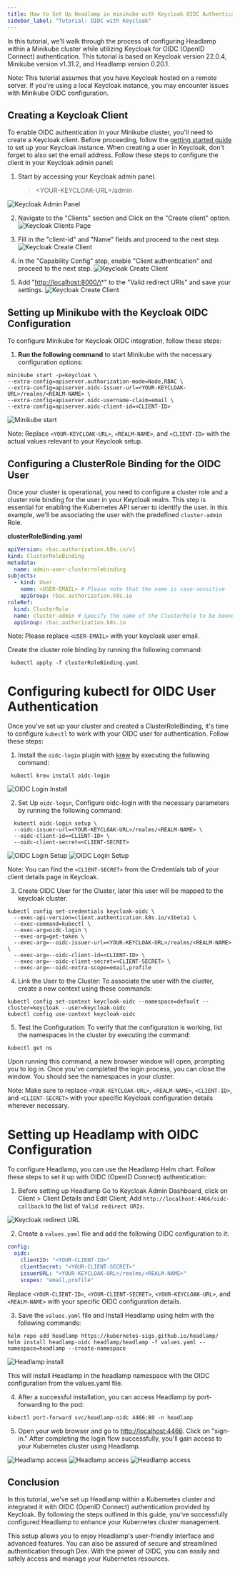 ```yaml
---
title: How to Set Up Headlamp in minikube with Keycloak OIDC Authentication
sidebar_label: "Tutorial: OIDC with Keycloak"
---
```


In this tutorial, we'll walk through the process of configuring Headlamp within a Minikube cluster while utilizing Keycloak for OIDC (OpenID Connect) authentication. This tutorial is based on Keycloak version 22.0.4, Minikube version v1.31.2, and Headlamp version 0.20.1.

Note: This tutorial assumes that you have Keycloak hosted on a remote server. If you're using a local Keycloak instance, you may encounter issues with Minikube OIDC configuration.

## Creating a Keycloak Client

To enable OIDC authentication in your Minikube cluster, you'll need to create a Keycloak client. Before proceeding, follow the [getting started guide](https://www.keycloak.org/guides#getting-started) to set up your Keycloak instance. When creating a user in Keycloak, don't forget to also set the email address. Follow these steps to configure the client in your Keycloak admin panel:

1. Start by accessing your Keycloak admin panel.
   > \<YOUR-KEYCLOAK-URL\>/admin

![Keycloak Admin Panel](./keycloak-admin-panel.jpeg)

2. Navigate to the "Clients" section and Click on the "Create client" option.
   ![Keycloak Clients Page](./keycloak-clients-list.jpeg)

3. Fill in the "client-id" and "Name" fields and proceed to the next step.
   ![Keycloak Create Client](./keycloak-create-client1.jpeg)

4. In the "Capability Config" step, enable "Client authentication" and proceed to the next step.
   ![Keycloak Create Client](./keycloak-create-client2.jpeg)

5. Add "<http://localhost:8000/\>*" to the "Valid redirect URIs" and save your settings.
   ![Keycloak Create Client](./keycloak-create-client3.jpeg)

## Setting up Minikube with the Keycloak OIDC Configuration

To configure Minikube for Keycloak OIDC integration, follow these steps:

1. **Run the following command** to start Minikube with the necessary configuration options:

```shell
minikube start -p=keycloak \
--extra-config=apiserver.authorization-mode=Node,RBAC \
--extra-config=apiserver.oidc-issuer-url=<YOUR-KEYCLOAK-URL>/realms/<REALM-NAME> \
--extra-config=apiserver.oidc-username-claim=email \
--extra-config=apiserver.oidc-client-id=<CLIENT-ID>
```

![Minikube start](./minikube-start.jpg)

Note:
Replace `<YOUR-KEYCLOAK-URL>`, `<REALM-NAME>`, and `<CLIENT-ID>` with the actual values relevant to your Keycloak setup.

## Configuring a ClusterRole Binding for the OIDC User

Once your cluster is operational, you need to configure a cluster role and a cluster role binding for the user in your Keycloak realm. This step is essential for enabling the Kubernetes API server to identify the user. In this example, we'll be associating the user with the predefined `cluster-admin` Role.

**clusterRoleBinding.yaml**

```yaml
apiVersion: rbac.authorization.k8s.io/v1
kind: ClusterRoleBinding
metadata:
  name: admin-user-clusterrolebinding
subjects:
  - kind: User
    name: <USER-EMAIL> # Please note that the name is case-sensitive
    apiGroup: rbac.authorization.k8s.io
roleRef:
  kind: ClusterRole
  name: cluster-admin # Specify the name of the ClusterRole to be bound
  apiGroup: rbac.authorization.k8s.io
```

Note: Please replace `<USER-EMAIL>` with your keycloak user email.

Create the cluster role binding by running the following command:

```shell
 kubectl apply -f clusterRoleBinding.yaml
```

# Configuring kubectl for OIDC User Authentication

Once you've set up your cluster and created a ClusterRoleBinding, it's time to configure `kubectl` to work with your OIDC user for authentication. Follow these steps:

1. Install the `oidc-login` plugin with [krew](https://krew.sigs.k8s.io/docs/user-guide/quickstart/) by executing the following command:

```shell
 kubectl krew install oidc-login
```

![OIDC Login Install](./oidc-login-install.jpg)

2. Set Up `oidc-login`, Configure oidc-login with the necessary parameters by running the following command:

```shell
  kubectl oidc-login setup \
  --oidc-issuer-url=<YOUR-KEYCLOAK-URL>/realms/<REALM-NAME> \
  --oidc-client-id=<CLIENT-ID> \
  --oidc-client-secret=<CLIENT-SECRET>
```

![OIDC Login Setup](./oidc-login-setup1.jpg)
![OIDC Login Setup](./oidc-login-setup2.jpg)

Note: You can find the `<CLIENT-SECRET>` from the Credentials tab of your client details page in Keycloak.

3. Create OIDC User for the Cluster, later this user will be mapped to the keycloak cluster.

```shell
kubectl config set-credentials keycloak-oidc \
  --exec-api-version=client.authentication.k8s.io/v1beta1 \
  --exec-command=kubectl \
  --exec-arg=oidc-login \
  --exec-arg=get-token \
  --exec-arg=--oidc-issuer-url=<YOUR-KEYCLOAK-URL>/realms/<REALM-NAME> \
  --exec-arg=--oidc-client-id=<CLIENT-ID> \
  --exec-arg=--oidc-client-secret=<CLIENT-SECRET> \
  --exec-arg=--oidc-extra-scope=email,profile
```

4. Link the User to the Cluster: To associate the user with the cluster, create a new context using these commands:

```shell
kubectl config set-context keycloak-oidc --namespace=default --cluster=keycloak --user=keycloak-oidc
kubectl config use-context keycloak-oidc
```

5. Test the Configuration: To verify that the configuration is working, list the namespaces in the cluster by executing the command:

```shell
kubectl get ns
```

Upon running this command, a new browser window will open, prompting you to log in. Once you've completed the login process, you can close the window. You should see the namespaces in your cluster.

Note: Make sure to replace `<YOUR-KEYCLOAK-URL>`, `<REALM-NAME>`, `<CLIENT-ID>`, and `<CLIENT-SECRET>` with your specific Keycloak configuration details wherever necessary.

# Setting up Headlamp with OIDC Configuration

To configure Headlamp, you can use the Headlamp Helm chart. Follow these steps to set it up with OIDC (OpenID Connect) authentication:

1. Before setting up Headlamp Go to Keycloak Admin Dashboard, click on Client > Client Details and Edit Client, Add `http://localhost:4466/oidc-callback` to the list of `Valid redirect URIs`.

![Keycloak redirect URL](./keycloak-redirect.jpeg)

2. Create a `values.yaml` file and add the following OIDC configuration to it:

```yaml
config:
  oidc:
    clientID: "<YOUR-CLIENT-ID>"
    clientSecret: "<YOUR-CLIENT-SECRET>"
    issuerURL: "<YOUR-KEYCLOAK-URL>/realms/<REALM-NAME>"
    scopes: "email,profile"
```

Replace `<YOUR-CLIENT-ID>`, `<YOUR-CLIENT-SECRET>`, `<YOUR-KEYCLOAK-URL>`, and `<REALM-NAME>` with your specific OIDC configuration details.

3. Save the `values.yaml` file and Install Headlamp using helm with the following commands:

```shell
helm repo add headlamp https://kubernetes-sigs.github.io/headlamp/
helm install headlamp-oidc headlamp/headlamp -f values.yaml --namespace=headlamp --create-namespace
```

![Headlamp install](./headlamp-install.jpg)

This will install Headlamp in the headlamp namespace with the OIDC configuration from the values.yaml file.

4. After a successful installation, you can access Headlamp by port-forwarding to the pod:

```shell
kubectl port-forward svc/headlamp-oidc 4466:80 -n headlamp
```

5. Open your web browser and go to <http://localhost:4466>. Click on "sign-in." After completing the login flow successfully, you'll gain access to your Kubernetes cluster using Headlamp.

![Headlamp access](./headlamp-access1.jpg)
![Headlamp access](./headlamp-access2.jpg)
![Headlamp access](./headlamp-access3.jpg)

## Conclusion

In this tutorial, we've set up Headlamp within a Kubernetes cluster and integrated it with OIDC (OpenID Connect) authentication provided by Keycloak. By following the steps outlined in this guide, you've successfully configured Headlamp to enhance your Kubernetes cluster management.

This setup allows you to enjoy Headlamp's user-friendly interface and advanced features. You can also be assured of secure and streamlined authentication through Dex. With the power of OIDC, you can easily and safely access and manage your Kubernetes resources.
